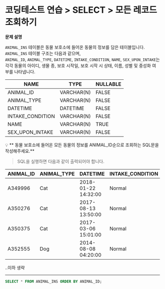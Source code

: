 # 코딩테스트 연습 > SELECT > 모든 레코드 조회하기

**문제 설명**

`ANIMAL_INS` 테이블은 동물 보호소에 들어온 동물의 정보를 담은 테이블입니다.   
`ANIMAL_INS` 테이블 구조는 다음과 같으며,   
`ANIMAL_ID`, `ANIMAL_TYPE`, `DATETIME`, `INTAKE_CONDITION`, `NAME`, `SEX_UPON_INTAKE`는  
각각 동물의 아이디, 생물 종, 보호 시작일, 보호 시작 시 상태, 이름, 성별 및 중성화 여부를 나타냅니다.

NAME	| TYPE | NULLABLE
--- | --- | ---
ANIMAL_ID |	VARCHAR(N) |	FALSE
ANIMAL_TYPE |	VARCHAR(N) |	FALSE
DATETIME |	DATETIME |	FALSE
INTAKE_CONDITION |	VARCHAR(N) |	FALSE
NAME |	VARCHAR(N) |	TRUE
SEX_UPON_INTAKE |	VARCHAR(N) |	FALSE


💡 ** 동물 보호소에 들어온 모든 동물의 정보를 ANIMAL_ID순으로 조회하는 SQL문을 작성해주세요.**

> SQL을 실행하면 다음과 같이 출력되어야 합니다.

ANIMAL_ID	| ANIMAL_TYPE |	DATETIME | INTAKE_CONDITION | NAME | SEX_UPON_INTAKE
--- | --- | --- | --- | --- | ---
A349996 |	Cat |	2018-01-22 14:32:00 |	Normal |	Sugar |	Neutered Male
A350276 |	Cat |	2017-08-13 13:50:00 |	Normal |	Jewel |	Spayed Female
A350375 |	Cat |	2017-03-06 15:01:00 |	Normal |	Meo |	Neutered Male
A352555 |	Dog |	2014-08-08 04:20:00 |	Normal |	Harley |	Spayed Female

..이하 생략


---

```sql
SELECT * FROM ANIMAL_INS ORDER BY ANIMAL_ID;
```
